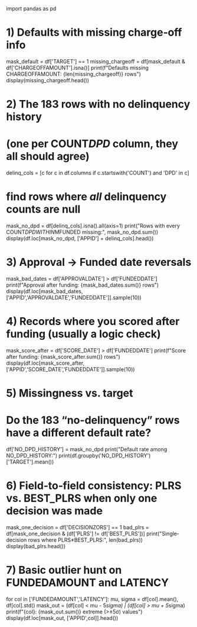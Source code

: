 import pandas as pd

# 1) Defaults with missing charge‑off info
mask_default = df['TARGET'] == 1
missing_chargeoff = df[mask_default & df['CHARGEOFFAMOUNT'].isna()]
print(f"Defaults missing CHARGEOFFAMOUNT: {len(missing_chargeoff)} rows")
display(missing_chargeoff.head())

# 2) The 183 rows with no delinquency history
#    (one per COUNT*DPD* column, they all should agree)
delinq_cols = [c for c in df.columns if c.startswith('COUNT') and 'DPD' in c]
# find rows where *all* delinquency counts are null
mask_no_dpd = df[delinq_cols].isna().all(axis=1)
print("Rows with every COUNT*DPDWITHIN*MFUNDED missing:", mask_no_dpd.sum())
display(df.loc[mask_no_dpd, ['APPID'] + delinq_cols].head())

# 3) Approval → Funded date reversals
mask_bad_dates = df['APPROVALDATE'] > df['FUNDEDDATE']
print(f"Approval after funding: {mask_bad_dates.sum()} rows")
display(df.loc[mask_bad_dates, ['APPID','APPROVALDATE','FUNDEDDATE']].sample(10))

# 4) Records where you scored after funding (usually a logic check)
mask_score_after = df['SCORE_DATE'] > df['FUNDEDDATE']
print(f"Score after funding: {mask_score_after.sum()} rows")
display(df.loc[mask_score_after, ['APPID','SCORE_DATE','FUNDEDDATE']].sample(10))

# 5) Missingness vs. target
#    Do the 183 “no-delinquency” rows have a different default rate?
df['NO_DPD_HISTORY'] = mask_no_dpd
print("Default rate among NO_DPD_HISTORY:")
print(df.groupby('NO_DPD_HISTORY')['TARGET'].mean())

# 6) Field‐to‐field consistency: PLRS vs. BEST_PLRS when only one decision was made
mask_one_decision = df['DECISIONZORS'] == 1
bad_plrs = df[mask_one_decision & (df['PLRS'] != df['BEST_PLRS'])]
print("Single‐decision rows where PLRS≠BEST_PLRS:", len(bad_plrs))
display(bad_plrs.head())

# 7) Basic outlier hunt on FUNDEDAMOUNT and LATENCY
for col in ['FUNDEDAMOUNT','LATENCY']:
    mu, sigma = df[col].mean(), df[col].std()
    mask_out = (df[col] < mu - 5*sigma) | (df[col] > mu + 5*sigma)
    print(f"{col}: {mask_out.sum()} extreme (>±5σ) values")
    display(df.loc[mask_out, ['APPID',col]].head())
